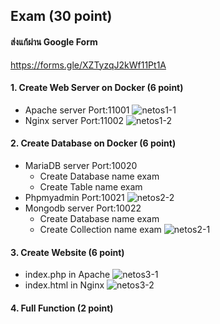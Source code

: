 ## Exam (30 point)

#### ส่งแก้ผ่าน Google Form
https://forms.gle/XZTyzqJ2kWf11Pt1A

#### 1. Create Web Server on Docker      (6 point)
- Apache server         Port:11001
![netos1-1](https://github.com/user-attachments/assets/af538c70-0c82-4ab3-b83f-a60ff12a531e)
- Nginx server          Port:11002
![netos1-2](https://github.com/user-attachments/assets/9b231299-86a1-47db-9044-4d64e2025aa9)
#### 2. Create Database on Docker        (6 point)
- MariaDB server        Port:10020
    - Create Database   name exam
    - Create Table      name exam
- Phpmyadmin            Port:10021
![netos2-2](https://github.com/user-attachments/assets/ca018624-aa3a-47c3-8327-a3634c147c87)
- Mongodb server          Port:10022
    - Create Database   name exam
    - Create Collection name exam
![netos2-1](https://github.com/user-attachments/assets/37ffae7c-e432-4228-b24a-ec2d2e97d8cb)


#### 3. Create Website                   (6 point)
- index.php in Apache
 ![netos3-1](https://github.com/user-attachments/assets/26536c14-69ea-4a90-9631-05563f3bc20f)
- index.html in Nginx
![netos3-2](https://github.com/user-attachments/assets/1ecb3149-9a17-43cd-9cbb-8952cb6f81ae)

#### 4. Full Function                    (2 point)

